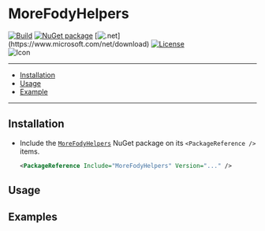 # MoreFodyHelpers

[![Build](https://github.com/huoshan12345/MoreFodyHelpers/workflows/Build/badge.svg)](https://github.com/huoshan12345/MoreFodyHelpers/actions?query=workflow%3ABuild)
[![NuGet package](https://img.shields.io/nuget/v/MoreFodyHelpers.svg?logo=NuGet)](https://www.nuget.org/packages/MoreFodyHelpers)
[![.net](https://img.shields.io/badge/.net%20standard-2.0-ff69b4.svg?)](https://www.microsoft.com/net/download)
[![License](https://img.shields.io/badge/license-MIT-blue.svg)](https://github.com/huoshan12345/MoreFodyHelpers/blob/master/LICENSE)  
![Icon](https://github.com/huoshan12345/MoreFodyHelpers/raw/master/icon.png)

---
 - [Installation](#installation)
 - [Usage](#usage)
 - [Example](#examples) 
---

## Installation
- Include the [`MoreFodyHelpers`](https://www.nuget.org/packages/MoreFodyHelpers) NuGet package on its `<PackageReference />` items.

  ```XML
  <PackageReference Include="MoreFodyHelpers" Version="..." />
  ```

## Usage


## Examples

